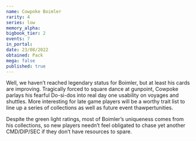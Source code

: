 ```yaml
---
name: Cowpoke Boimler
rarity: 4
series: low
memory_alpha:
bigbook_tier: 2
events: 7
in_portal:
date: 23/08/2022
obtained: Pack
mega: false
published: true
---
```


Well, we haven’t reached legendary status for Boimler, but at least his cards are improving. Tragically forced to square dance at gunpoint, Cowpoke parlays his fearful Do-si-dos into real day one usability on voyages and shuttles. More interesting for late game players will be a worthy trait list to line up a series of collections as well as future event thawpertunities.

Despite the green light ratings, most of Boimler’s uniqueness comes from his collections, so new players needn’t feel obligated to chase yet another CMD/DIP/SEC if they don’t have resources to spare.
